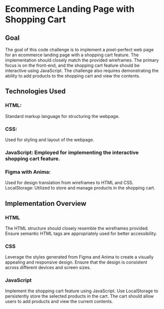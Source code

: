 # Ecommerce Landing Page with Shopping Cart

## Goal

The goal of this code challenge is to implement a pixel-perfect web page for an ecommerce landing page with a shopping cart feature. The implementation should closely match the provided wireframes. The primary focus is on the front-end, and the shopping cart feature should be interactive using JavaScript. The challenge also requires demonstrating the ability to add products to the shopping cart and view the contents.

## Technologies Used

### HTML:

Standard markup language for structuring the webpage.

### CSS:

Used for styling and layout of the webpage.

### JavaScript: Employed for implementing the interactive shopping cart feature.

### Figma with Anima:

Used for design translation from wireframes to HTML and CSS.
LocalStorage: Utilized to store and manage products in the shopping cart.

## Implementation Overview

### HTML

The HTML structure should closely resemble the wireframes provided. Ensure semantic HTML tags are appropriately used for better accessibility.

### CSS

Leverage the styles generated from Figma and Anima to create a visually appealing and responsive design. Ensure that the design is consistent across different devices and screen sizes.

### JavaScript

Implement the shopping cart feature using JavaScript. Use LocalStorage to persistently store the selected products in the cart. The cart should allow users to add products and view the current contents.
